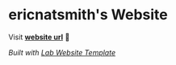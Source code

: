
# ericnatsmith's Website

Visit **[website url](#)** 🚀

_Built with [Lab Website Template](https://greene-lab.gitbook.io/lab-website-template-docs)_

